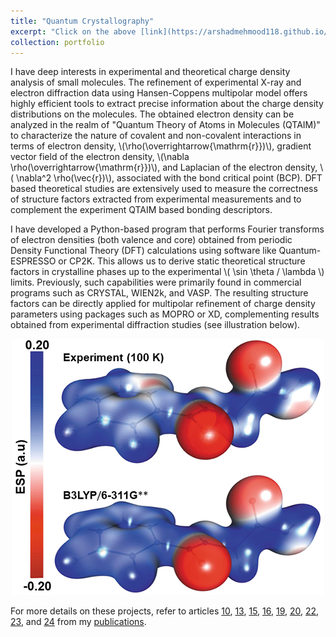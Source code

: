 ```yaml
---
title: "Quantum Crystallography"
excerpt: "Click on the above [link](https://arshadmehmood118.github.io/portfolio/4_chargeden/) to read about it. <br/><br/><img src='/images/Xray.png'>"
collection: portfolio
---
```


I have deep interests in experimental and theoretical charge density analysis of small molecules. The refinement of experimental X-ray and electron diffraction data using Hansen-Coppens multipolar model offers highly efficient tools to extract precise information about the charge density distributions on the molecules. The obtained electron density can be analyzed in the realm of "Quantum Theory of Atoms in Molecules (QTAIM)" to characterize the nature of covalent and non-covalent interactions in terms of electron density, \\(\rho(\overrightarrow{\mathrm{r}})\\), gradient vector field of the electron density, \\(\nabla \rho(\overrightarrow{\mathrm{r}})\\), and Laplacian of the electron density, \\( \nabla^2 \rho(\vec{r})\\), associated with the bond critical point (BCP). DFT based theoretical studies are extensively used to measure the correctness of structure factors extracted from experimental measurements and to complement the experiment QTAIM based bonding descriptors.

I have developed a Python-based program that performs Fourier transforms of electron densities (both valence and core) obtained from periodic Density Functional Theory (DFT) calculations using software like Quantum-ESPRESSO or CP2K. This allows us to derive static theoretical structure factors in crystalline phases up to the experimental \\( \sin \theta / \lambda \\) limits. Previously, such capabilities were primarily found in commercial programs such as CRYSTAL, WIEN2k, and VASP. The resulting structure factors can be directly applied for multipolar refinement of charge density parameters using packages such as MOPRO or XD, complementing results obtained from experimental diffraction studies (see illustration below).
<p align="center">
  <img src='/images/Xray.png'>
</p>

For more details on these projects, refer to articles [10](https://arshadmehmood118.github.io/files/paper10.pdf), [13](https://arshadmehmood118.github.io/files/paper13.pdf),  [15](https://arshadmehmood118.github.io/files/paper15.pdf), [16](https://arshadmehmood118.github.io/files/paper16.pdf), [19](https://arshadmehmood118.github.io/files/paper19.pdf), [20](https://arshadmehmood118.github.io/files/paper20.pdf), [22](https://arshadmehmood118.github.io/files/paper22.pdf), [23](https://arshadmehmood118.github.io/files/paper23.pdf), and [24](https://arshadmehmood118.github.io/files/paper24.pdf) from my [publications](https://arshadmehmood118.github.io/publications/).
